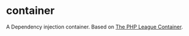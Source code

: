 # container
A Dependency injection container. Based on [The PHP League Container](https://github.com/thephpleague/container).
